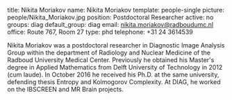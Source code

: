 title: Nikita Moriakov
name: Nikita Moriakov
template: people-single
picture: people/Nikita_Moriakov.jpg
position: Postdoctoral Researcher
active: no
groups: diag
default_group: diag
email: nikita.moriakov@radboudumc.nl
office: Route 767, Room 27
type: phd
telephone: +31 24 3614539

Nikita Moriakov was a postdoctoral researcher in Diagnostic Image Analysis Group within the department of Radiology and Nuclear Medicine of the Radboud University Medical Center. Previously he obtained his Master's degree in Applied Mathematics from Delft University of Technology in 2012 (cum laude). In October 2016 he received his Ph.D. at the same university, defending thesis Entropy and Kolmogorov Complexity. At DIAG, he worked on the IBSCREEN and MR Brain projects.

